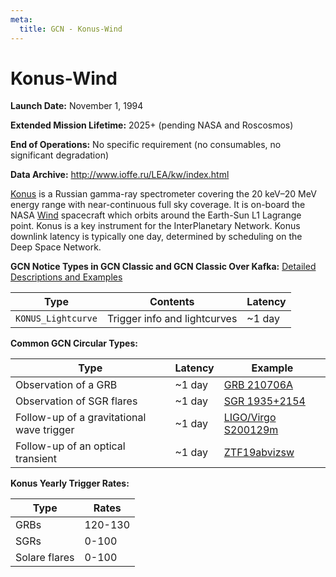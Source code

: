 ```yaml
---
meta:
  title: GCN - Konus-Wind
---
```


# Konus-Wind

**Launch Date:** November 1, 1994

**Extended Mission Lifetime:** 2025+ (pending NASA and Roscosmos)

**End of Operations:** No specific requirement (no consumables, no significant degradation)

**Data Archive:**
http://www.ioffe.ru/LEA/kw/index.html

[Konus](http://www.ioffe.ru/LEA/kw/index.html) is a Russian gamma-ray spectrometer covering the 20 keV–20 MeV energy range with near-continuous full sky coverage. It is on-board the NASA [Wind](https://wind.nasa.gov/) spacecraft which orbits around the Earth-Sun L1 Lagrange point. Konus is a key instrument for the InterPlanetary Network. Konus downlink latency is typically one day, determined by scheduling on the Deep Space Network.

**GCN Notice Types in GCN Classic and GCN Classic Over Kafka:**
[Detailed Descriptions and Examples](https://gcn.gsfc.nasa.gov/konus.html)

| Type               | Contents                     | Latency |
| ------------------ | ---------------------------- | ------- |
| `KONUS_Lightcurve` | Trigger info and lightcurves | ~1 day  |

**Common GCN Circular Types:**

| Type                                      | Latency | Example                                                          |
| ----------------------------------------- | ------- | ---------------------------------------------------------------- |
| Observation of a GRB                      | ~1 day  | [GRB 210706A](https://gcn.gsfc.nasa.gov/gcn3/30403.gcn3)         |
| Observation of SGR flares                 | ~1 day  | [SGR 1935+2154](https://gcn.gsfc.nasa.gov/gcn3/30418.gcn3)       |
| Follow-up of a gravitational wave trigger | ~1 day  | [LIGO/Virgo S200129m](https://gcn.gsfc.nasa.gov/gcn3/26979.gcn3) |
| Follow-up of an optical transient         | ~1 day  | [ZTF19abvizsw](https://gcn.gsfc.nasa.gov/gcn3/26197.gcn3)        |

**Konus Yearly Trigger Rates:**

| Type          | Rates   |
| ------------- | ------- |
| GRBs          | 120-130 |
| SGRs          | 0-100   |
| Solare flares | 0-100   |
